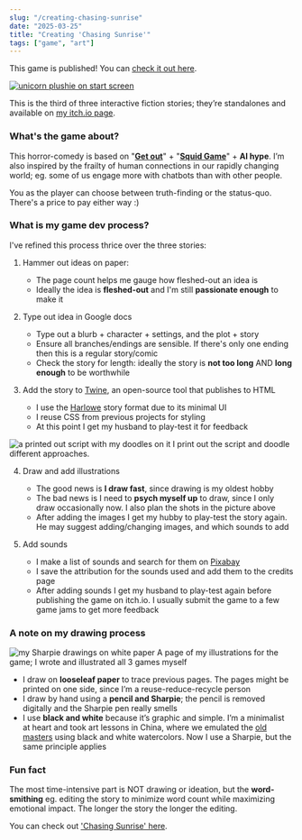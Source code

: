 ```yaml
---
slug: "/creating-chasing-sunrise"
date: "2025-03-25"
title: "Creating 'Chasing Sunrise'"
tags: ["game", "art"]
---
```


This game is published! You can [check it out here](https://badaboot.itch.io/chasing-sunrise).

<a href='https://badaboot.itch.io/chasing-sunrise'><img src='/unicorn_start.jpg' alt='unicorn plushie on start screen' /></a>

This is the third of three interactive fiction stories; they’re standalones and available on [my itch.io page](https://badaboot.itch.io/).

### What's the game about?

This horror-comedy is based on "[**Get out**](https://en.wikipedia.org/wiki/Get_Out)" + "[**Squid Game**](https://en.wikipedia.org/wiki/Squid_Game)" + **AI hype**. I’m also inspired by the frailty of human connections in our rapidly changing world; eg. some of us engage more with chatbots than with other people.

You as the player can choose between truth-finding or the status-quo. There's a price to pay either way :)

### What is my game dev process?

I've refined this process thrice over the three stories:

1. Hammer out ideas on paper:
   - The page count helps me gauge how fleshed-out an idea is
   - Ideally the idea is **fleshed-out** and I'm still **passionate enough** to make it
2. Type out idea in Google docs
   - Type out a blurb + character + settings, and the plot + story
   - Ensure all branches/endings are sensible. If there's only one ending then this is a regular story/comic
   - Check the story for length: ideally the story is **not too long** AND **long enough** to be worthwhile
3. Add the story to [Twine](https://twinery.org/), an open-source tool that publishes to HTML

   - I use the [Harlowe](https://twinery.org/cookbook/markup/harlowe/harlowe_markup.html) story format due to its minimal UI
   - I reuse CSS from previous projects for styling
   - At this point I get my husband to play-test it for feedback

<img src='/script.png' alt='a printed out script with my doodles on it' />
<span>I print out the script and doodle different approaches.</span>

4. Draw and add illustrations

   - The good news is **I draw fast**, since drawing is my oldest hobby
   - The bad news is I need to **psych myself up** to draw, since I only draw occasionally now. I also plan the shots in the picture above
   - After adding the images I get my hubby to play-test the story again. He may suggest adding/changing images, and which sounds to add

5. Add sounds
   - I make a list of sounds and search for them on [Pixabay](https://pixabay.com/)
   - I save the attribution for the sounds used and add them to the credits page
   - After adding sounds I get my husband to play-test again before publishing the game on itch.io. I usually submit the game to a few game jams to get more feedback

### A note on my drawing process

<img src='/drawings.png' alt='my Sharpie drawings on white paper' />
<span>A page of my illustrations for the game; I wrote and illustrated all 3 games myself</span>

- I draw on **looseleaf paper** to trace previous pages. The pages might be printed on one side, since I’m a reuse-reduce-recycle person
- I draw by hand using a **pencil and Sharpie**; the pencil is removed digitally and the Sharpie pen really smells
- I use **black and white** because it’s graphic and simple. I’m a minimalist at heart and took art lessons in China, where we emulated the [old masters](https://en.wikipedia.org/wiki/Four_Masters_of_the_Ming_dynasty) using black and white watercolors. Now I use a Sharpie, but the same principle applies

### Fun fact

The most time-intensive part is NOT drawing or ideation, but the **word-smithing** eg. editing the story to minimize word count while maximizing emotional impact. The longer the story the longer the editing.

You can check out ['Chasing Sunrise' here](https://badaboot.itch.io/chasing-sunrise).
